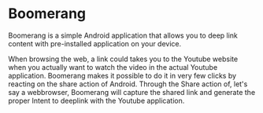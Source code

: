 Boomerang
=========

Boomerang is a simple Android application that allows you to 
deep link content with pre-installed application on 
your device.

When browsing the web, a link could takes you to the Youtube 
website when you actually want to watch the video in the actual 
Youtube application. Boomerang makes it possible to do it in very few clicks
by reacting on the share action of Android. Through the Share action of, let's
say a webbrowser, Boomerang will capture the shared link and generate the proper
Intent to deeplink with the Youtube application.
